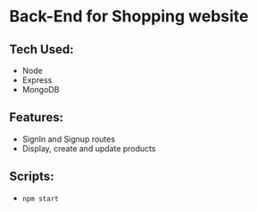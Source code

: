 # Back-End for Shopping website

## Tech Used:

- Node
- Express
- MongoDB

## Features:

- SignIn and Signup routes
- Display, create and update products

## Scripts:

- `npm start`
